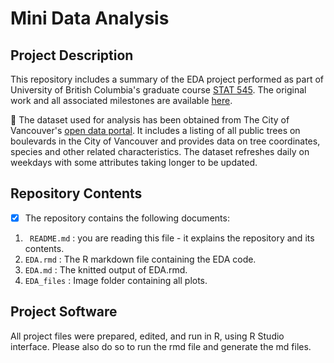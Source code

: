 # Mini Data Analysis

## Project Description
This repository includes a summary of the EDA project  performed as part of University of British Columbia's graduate course [STAT 545](https://stat545.stat.ubc.ca/). The original work and all associated milestones are available [here](https://github.com/stat545ubc-2021/Aditi_MiniDataAnalysis). 

:evergreen_tree: The dataset used for analysis has been obtained from The City of Vancouver's [open data portal](https://opendata.vancouver.ca/explore/dataset/street-trees/). It includes a listing of all public trees on boulevards in the City of Vancouver and provides data on tree coordinates, species and other related characteristics. The dataset refreshes daily on weekdays with some attributes taking longer to be updated. 

## Repository Contents 
- [x] The repository contains the following documents: 

1. ``` README.md``` : you are reading this file - it explains the repository and its contents. 
2. ```EDA.rmd``` : The R markdown file containing the EDA code.
3. ```EDA.md``` : The knitted output of EDA.rmd.
4. ```EDA_files``` : Image folder containing all plots. 

## Project Software 
All project files were prepared, edited, and run in R, using R Studio interface. Please also do so to run the rmd file and generate the md files. 
  

